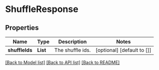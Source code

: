 # ShuffleResponse
## Properties

| Name | Type | Description | Notes |
|------------ | ------------- | ------------- | -------------|
| **shuffleIds** | **List** | The shuffle ids. | [optional] [default to []] |

[[Back to Model list]](../README.md#documentation-for-models) [[Back to API list]](../README.md#documentation-for-api-endpoints) [[Back to README]](../README.md)

